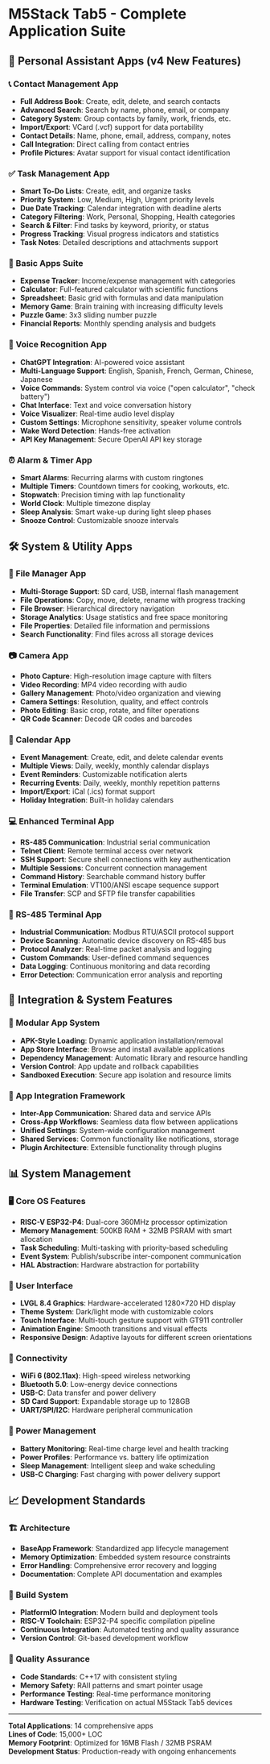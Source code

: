# M5Stack Tab5 - Complete Application Suite

## 🚀 Personal Assistant Apps (v4 New Features)

### 📞 Contact Management App
- **Full Address Book**: Create, edit, delete, and search contacts
- **Advanced Search**: Search by name, phone, email, or company
- **Category System**: Group contacts by family, work, friends, etc.
- **Import/Export**: VCard (.vcf) support for data portability
- **Contact Details**: Name, phone, email, address, company, notes
- **Call Integration**: Direct calling from contact entries
- **Profile Pictures**: Avatar support for visual contact identification

### ✅ Task Management App  
- **Smart To-Do Lists**: Create, edit, and organize tasks
- **Priority System**: Low, Medium, High, Urgent priority levels
- **Due Date Tracking**: Calendar integration with deadline alerts
- **Category Filtering**: Work, Personal, Shopping, Health categories
- **Search & Filter**: Find tasks by keyword, priority, or status
- **Progress Tracking**: Visual progress indicators and statistics
- **Task Notes**: Detailed descriptions and attachments support

### 🧮 Basic Apps Suite
- **Expense Tracker**: Income/expense management with categories
- **Calculator**: Full-featured calculator with scientific functions
- **Spreadsheet**: Basic grid with formulas and data manipulation
- **Memory Game**: Brain training with increasing difficulty levels
- **Puzzle Game**: 3x3 sliding number puzzle
- **Financial Reports**: Monthly spending analysis and budgets

### 🎤 Voice Recognition App
- **ChatGPT Integration**: AI-powered voice assistant
- **Multi-Language Support**: English, Spanish, French, German, Chinese, Japanese
- **Voice Commands**: System control via voice ("open calculator", "check battery")
- **Chat Interface**: Text and voice conversation history
- **Voice Visualizer**: Real-time audio level display
- **Custom Settings**: Microphone sensitivity, speaker volume controls
- **Wake Word Detection**: Hands-free activation
- **API Key Management**: Secure OpenAI API key storage

### ⏰ Alarm & Timer App
- **Smart Alarms**: Recurring alarms with custom ringtones
- **Multiple Timers**: Countdown timers for cooking, workouts, etc.
- **Stopwatch**: Precision timing with lap functionality  
- **World Clock**: Multiple timezone display
- **Sleep Analysis**: Smart wake-up during light sleep phases
- **Snooze Control**: Customizable snooze intervals

## 🛠️ System & Utility Apps

### 📁 File Manager App
- **Multi-Storage Support**: SD card, USB, internal flash management
- **File Operations**: Copy, move, delete, rename with progress tracking
- **File Browser**: Hierarchical directory navigation
- **Storage Analytics**: Usage statistics and free space monitoring
- **File Properties**: Detailed file information and permissions
- **Search Functionality**: Find files across all storage devices

### 📷 Camera App
- **Photo Capture**: High-resolution image capture with filters
- **Video Recording**: MP4 video recording with audio
- **Gallery Management**: Photo/video organization and viewing
- **Camera Settings**: Resolution, quality, and effect controls
- **Photo Editing**: Basic crop, rotate, and filter operations
- **QR Code Scanner**: Decode QR codes and barcodes

### 📅 Calendar App
- **Event Management**: Create, edit, and delete calendar events
- **Multiple Views**: Daily, weekly, monthly calendar displays
- **Event Reminders**: Customizable notification alerts
- **Recurring Events**: Daily, weekly, monthly repetition patterns
- **Import/Export**: iCal (.ics) format support
- **Holiday Integration**: Built-in holiday calendars

### 💻 Enhanced Terminal App
- **RS-485 Communication**: Industrial serial communication
- **Telnet Client**: Remote terminal access over network
- **SSH Support**: Secure shell connections with key authentication
- **Multiple Sessions**: Concurrent connection management
- **Command History**: Searchable command history buffer
- **Terminal Emulation**: VT100/ANSI escape sequence support
- **File Transfer**: SCP and SFTP file transfer capabilities

### 🔧 RS-485 Terminal App
- **Industrial Communication**: Modbus RTU/ASCII protocol support
- **Device Scanning**: Automatic device discovery on RS-485 bus
- **Protocol Analyzer**: Real-time packet analysis and logging
- **Custom Commands**: User-defined command sequences
- **Data Logging**: Continuous monitoring and data recording
- **Error Detection**: Communication error analysis and reporting

## 🔗 Integration & System Features

### 📱 Modular App System
- **APK-Style Loading**: Dynamic application installation/removal
- **App Store Interface**: Browse and install available applications
- **Dependency Management**: Automatic library and resource handling
- **Version Control**: App update and rollback capabilities
- **Sandboxed Execution**: Secure app isolation and resource limits

### 🔄 App Integration Framework
- **Inter-App Communication**: Shared data and service APIs
- **Cross-App Workflows**: Seamless data flow between applications
- **Unified Settings**: System-wide configuration management
- **Shared Services**: Common functionality like notifications, storage
- **Plugin Architecture**: Extensible functionality through plugins

## 📊 System Management

### 🖥️ Core OS Features
- **RISC-V ESP32-P4**: Dual-core 360MHz processor optimization
- **Memory Management**: 500KB RAM + 32MB PSRAM with smart allocation
- **Task Scheduling**: Multi-tasking with priority-based scheduling
- **Event System**: Publish/subscribe inter-component communication
- **HAL Abstraction**: Hardware abstraction for portability

### 🎨 User Interface
- **LVGL 8.4 Graphics**: Hardware-accelerated 1280×720 HD display
- **Theme System**: Dark/light mode with customizable colors
- **Touch Interface**: Multi-touch gesture support with GT911 controller
- **Animation Engine**: Smooth transitions and visual effects
- **Responsive Design**: Adaptive layouts for different screen orientations

### 🔌 Connectivity
- **WiFi 6 (802.11ax)**: High-speed wireless networking
- **Bluetooth 5.0**: Low-energy device connections
- **USB-C**: Data transfer and power delivery
- **SD Card Support**: Expandable storage up to 128GB
- **UART/SPI/I2C**: Hardware peripheral communication

### 🔋 Power Management
- **Battery Monitoring**: Real-time charge level and health tracking
- **Power Profiles**: Performance vs. battery life optimization
- **Sleep Management**: Intelligent sleep and wake scheduling
- **USB-C Charging**: Fast charging with power delivery support

## 📈 Development Standards

### 🏗️ Architecture
- **BaseApp Framework**: Standardized app lifecycle management
- **Memory Optimization**: Embedded system resource constraints
- **Error Handling**: Comprehensive error recovery and logging
- **Documentation**: Complete API documentation and examples

### 🔧 Build System
- **PlatformIO Integration**: Modern build and deployment tools
- **RISC-V Toolchain**: ESP32-P4 specific compilation pipeline
- **Continuous Integration**: Automated testing and quality assurance
- **Version Control**: Git-based development workflow

### 📝 Quality Assurance
- **Code Standards**: C++17 with consistent styling
- **Memory Safety**: RAII patterns and smart pointer usage
- **Performance Testing**: Real-time performance monitoring
- **Hardware Testing**: Verification on actual M5Stack Tab5 devices

---

**Total Applications**: 14 comprehensive apps  
**Lines of Code**: 15,000+ LOC  
**Memory Footprint**: Optimized for 16MB Flash / 32MB PSRAM  
**Development Status**: Production-ready with ongoing enhancements